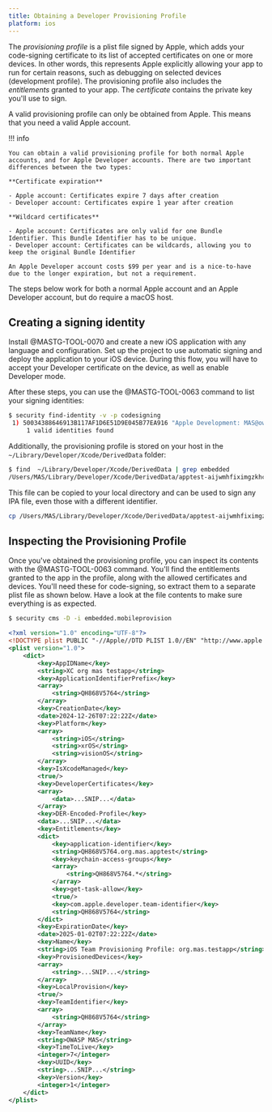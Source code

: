 ```yaml
---
title: Obtaining a Developer Provisioning Profile
platform: ios
---
```


The _provisioning profile_ is a plist file signed by Apple, which adds your code-signing certificate to its list of accepted certificates on one or more devices. In other words, this represents Apple explicitly allowing your app to run for certain reasons, such as debugging on selected devices (development profile). The provisioning profile also includes the _entitlements_ granted to your app. The _certificate_ contains the private key you'll use to sign.

A valid provisioning profile can only be obtained from Apple. This means that you need a valid Apple account.

!!! info

    You can obtain a valid provisioning profile for both normal Apple accounts, and for Apple Developer accounts. There are two important differences between the two types:

    **Certificate expiration**

    - Apple account: Certificates expire 7 days after creation
    - Developer account: Certificates expire 1 year after creation

    **Wildcard certificates**

    - Apple account: Certificates are only valid for one Bundle Identifier. This Bundle Identifier has to be unique.
    - Developer account: Certificates can be wildcards, allowing you to keep the original Bundle Identifier

    An Apple Developer account costs $99 per year and is a nice-to-have due to the longer expiration, but not a requirement.

The steps below work for both a normal Apple account and an Apple Developer account, but do require a macOS host.

## Creating a signing identity

Install @MASTG-TOOL-0070 and create a new iOS application with any language and configuration. Set up the project to use automatic signing and deploy the application to your iOS device. During this flow, you will have to accept your Developer certificate on the device, as well as enable Developer mode.

After these steps, you can use the @MASTG-TOOL-0063 command to list your signing identities:

```bash
$ security find-identity -v -p codesigning
 1) 50034388646913B117AF1D6E51D9E045B77EA916 "Apple Development: MAS@owasp.org (LVGBSLUQB4)"
     1 valid identities found
```

Additionally, the provisioning profile is stored on your host in the `~/Library/Developer/Xcode/DerivedData` folder:

```bash
$ find  ~/Library/Developer/Xcode/DerivedData | grep embedded
/Users/MAS/Library/Developer/Xcode/DerivedData/apptest-aijwmhfiximgzkhcmnluxrscflyc/Build/Products/Debug-iphoneos/apptest.app/embedded.mobileprovision
```

This file can be copied to your local directory and can be used to sign any IPA file, even those with a different identifier.

```bash
cp /Users/MAS/Library/Developer/Xcode/DerivedData/apptest-aijwmhfiximgzkhcmnluxrscflyc/Build/Products/Debug-iphoneos/apptest.app/embedded.mobileprovision ./embedded.mobileprovision
```

## Inspecting the Provisioning Profile

Once you've obtained the provisioning profile, you can inspect its contents with the @MASTG-TOOL-0063 command. You'll find the entitlements granted to the app in the profile, along with the allowed certificates and devices. You'll need these for code-signing, so extract them to a separate plist file as shown below. Have a look at the file contents to make sure everything is as expected.

```bash
$ security cms -D -i embedded.mobileprovision
```

```xml
<?xml version="1.0" encoding="UTF-8"?>
<!DOCTYPE plist PUBLIC "-//Apple//DTD PLIST 1.0//EN" "http://www.apple.com/DTDs/PropertyList-1.0.dtd">
<plist version="1.0">
    <dict>
        <key>AppIDName</key>
        <string>XC org mas testapp</string>
        <key>ApplicationIdentifierPrefix</key>
        <array>
            <string>QH868V5764</string>
        </array>
        <key>CreationDate</key>
        <date>2024-12-26T07:22:22Z</date>
        <key>Platform</key>
        <array>
            <string>iOS</string>
            <string>xrOS</string>
            <string>visionOS</string>
        </array>
        <key>IsXcodeManaged</key>
        <true/>
        <key>DeveloperCertificates</key>
        <array>
            <data>...SNIP...</data>
        </array>
        <key>DER-Encoded-Profile</key>
        <data>...SNIP...</data>
        <key>Entitlements</key>
        <dict>
            <key>application-identifier</key>
            <string>QH868V5764.org.mas.apptest</string>
            <key>keychain-access-groups</key>
            <array>
                <string>QH868V5764.*</string>
            </array>
            <key>get-task-allow</key>
            <true/>
            <key>com.apple.developer.team-identifier</key>
            <string>QH868V5764</string>
        </dict>
        <key>ExpirationDate</key>
        <date>2025-01-02T07:22:22Z</date>
        <key>Name</key>
        <string>iOS Team Provisioning Profile: org.mas.testapp</string>
        <key>ProvisionedDevices</key>
        <array>
            <string>...SNIP...</string>
        </array>
        <key>LocalProvision</key>
        <true/>
        <key>TeamIdentifier</key>
        <array>
            <string>QH868V5764</string>
        </array>
        <key>TeamName</key>
        <string>OWASP MAS</string>
        <key>TimeToLive</key>
        <integer>7</integer>
        <key>UUID</key>
        <string>...SNIP...</string>
        <key>Version</key>
        <integer>1</integer>
    </dict>
</plist>
```
